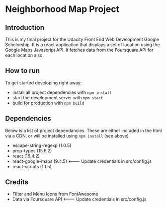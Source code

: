 # Neighborhood Map Project

## Introduction

This is my final project for the Udacity Front End Web Development Google Scholorship. It is a react application that displays a set of location using the Google Maps Javascript API. It fetches data from the Foursquare API for each location also.

## How to run

To get started developing right away:

* install all project dependencies with `npm install`
* start the development server with `npm start`
* build for production with `npm build`

## Dependencies
Below is a list of project dependancies. These are either included in the html via a CDN, or will be installed using `npm install` (see above)
* escape-string-regexp (1.0.5)
* prop-types (15.6.2)
* react (16.4.2)
* react-google-maps (9.4.5) <--- Update credentials in src/config.js
* react-scripts (1.1.5)

## Credits
* FIlter and Menu Icons from FontAwesome
* Data via Foursquare API <--- Update credentials in src/config.js
